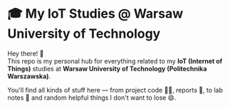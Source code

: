 # 🎓 My IoT Studies @ Warsaw University of Technology

Hey there! 👋  
This repo is my personal hub for everything related to my **IoT (Internet of Things)** studies at **Warsaw University of Technology (Politechnika Warszawska)**.

You'll find all kinds of stuff here — from project code 🧑‍💻, reports 📄, to lab notes 🧪 and random helpful things I don't want to lose 😄.

